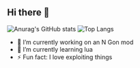 ## Hi there 👋
![Anurag's GitHub stats](https://github-readme-stats.vercel.app/api?username=sudzythegoat&show_icons=true&theme=dark&layout=compact)
![Top Langs](https://github-readme-stats.vercel.app/api/top-langs/?username=sudzythegoat&layout=compact&theme=dark)
- 🔭 I’m currently working on an N Gon mod
- 🌱 I’m currently learning lua
- ⚡ Fun fact: I love exploiting things
